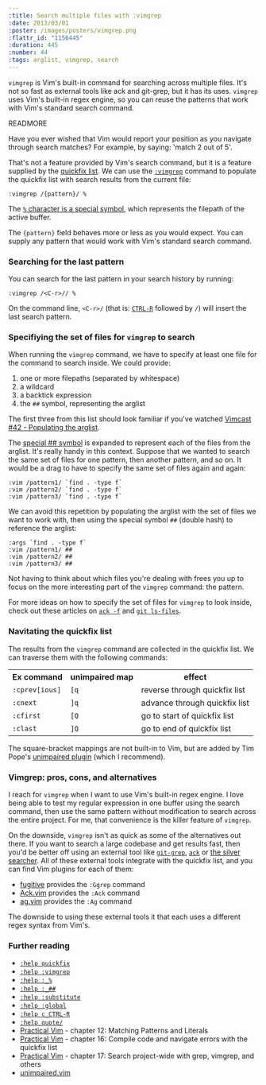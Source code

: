 ```yaml
--- 
:title: Search multiple files with :vimgrep
:date: 2013/03/01
:poster: /images/posters/vimgrep.png
:flattr_id: "1156445"
:duration: 445
:number: 44
:tags: arglist, vimgrep, search
---
```


`vimgrep` is Vim's built-in command for searching across multiple files. It's not so fast as external tools like ack and git-grep, but it has its uses. `vimgrep` uses Vim's built-in regex engine, so you can reuse the patterns that work with Vim's standard search command. 

READMORE


Have you ever wished that Vim would report your position as you navigate through search matches? For example, by saying: 'match 2 out of 5'.

That's not a feature provided by Vim's search command, but it is a feature supplied by the [quickfix list][quickfix]. We can use the [`:vimgrep`][vimgrep] command to populate the quickfix list with search results from the current file:

    :vimgrep /{pattern}/ %

The [`%` character is a special symbol][percent], which represents the filepath of the active buffer.

The `{pattern}` field behaves more or less as you would expect. You can supply any pattern that would work with Vim's standard search command.

### Searching for the last pattern

You can search for the last pattern in your search history by running:

    :vimgrep /<C-r>// %

On the command line, `<C-r>/` (that is: [`CTRL-R`][cr] followed by `/`) will insert the last search pattern.

### Specifiying the set of files for `vimgrep` to search

When running the `vimgrep` command, we have to specify at least one file for the command to search inside. We could provide:

1. one or more filepaths (separated by whitespace)
2. a wildcard
3. a backtick expression
4. the `##` symbol, representing the arglist

The first three from this list should look familiar if you've watched [Vimcast #42 - Populating the arglist](/e/42).

The [special ## symbol][dubhash] is expanded to represent each of the files from the arglist. It's really handy in this context. Suppose that we wanted to search the same set of files for one pattern, then another pattern, and so on. It would be a drag to have to specify the same set of files again and again:

    :vim /pattern1/ `find . -type f`
    :vim /pattern2/ `find . -type f`
    :vim /pattern3/ `find . -type f`

We can avoid this repetition by populating the arglist with the set of files we want to work with, then using the special symbol `##` (double hash) to reference the arglist:

    :args `find . -type f`
    :vim /pattern1/ ##
    :vim /pattern2/ ##
    :vim /pattern3/ ##

Not having to think about which files you're dealing with frees you up to focus on the more interesting part of the `vimgrep` command: the pattern.

For more ideas on how to specify the set of files for `vimgrep` to look inside, check out these articles on [`ack -f`][ack-f] and [`git ls-files`][git ls-files].

[ack-f]: http://vimcasts.org/blog/2013/03/combining-vimgrep-with-ack--f/
[git ls-files]: http://vimcasts.org/blog/2013/03/combining-vimgrep-with-git-ls-files/

### Navitating the quickfix list

The results from the `vimgrep` command are collected in the quickfix list. We can traverse them with the following commands:

<table>
   <tr>
       <th>Ex command</th>
       <th>unimpaired map</th>
       <th>effect</th>
   </tr>
   <tr>
       <td><code>:cprev[ious]</code></td>
       <td><code>[q</code></td>
       <td>reverse through quickfix list</td>
   </tr>
   <tr>
       <td><code>:cnext</code></td>
       <td><code>]q</code></td>
       <td>advance through quickfix list</td>
   </tr>
   <tr>
       <td><code>:cfirst</code></td>
       <td><code>[Q</code></td>
       <td>go to start of quickfix list</td>
   </tr>
   <tr>
       <td><code>:clast</code></td>
       <td><code>]Q</code></td>
       <td>go to end of quickfix list</td>
   </tr>
</table>

The square-bracket mappings are not built-in to Vim, but are added by Tim Pope's [unimpaired plugin][unimpaired] (which I recommend).

### Vimgrep: pros, cons, and alternatives

I reach for `vimgrep` when I want to use Vim's built-in regex engine. I love being able to test my regular expression in one buffer using the search command, then use the same pattern without modification to search across the entire project. For me, that convenience is the killer feature of `vimgrep`.

On the downside, `vimgrep` isn't as quick as some of the alternatives out there. If you want to search a large codebase and get results fast, then you'd be better off using an external tool like [`git-grep`][gitgrep], [`ack`][ack] or [the silver searcher][ag]. All of these external tools integrate with the quickfix list, and you can find Vim plugins for each of them:

* [fugitive][] provides the `:Ggrep` command
* [Ack.vim][] provides the `:Ack` command
* [ag.vim][] provides the `:Ag` command

The downside to using these external tools it that each uses a different regex syntax from Vim's.

### Further reading

* [`:help quickfix`][quickfix]
* [`:help :vimgrep`][vimgrep]
* [`:help :_%`][percent]
* [`:help :_##`][dubhash]
* [`:help :substitute`][substitute]
* [`:help :global`][global]
* [`:help c_CTRL-R`][cr]
* [`:help quote/`][quote]
* [Practical Vim][pv] - chapter 12: Matching Patterns and Literals
* [Practical Vim][pv] - chapter 16: Compile code and navigate errors with the quickfix list
* [Practical Vim][pv] - chapter 17: Search project-wide with grep, vimgrep, and others
* [unimpaired.vim][unimpaired]

[quickfix]: http://vimdoc.sourceforge.net/htmldoc/quickfix.html#quickfix
[vimgrep]: http://vimdoc.sourceforge.net/htmldoc/quickfix.html#:vimgrep
[cr]: http://vimdoc.sourceforge.net/htmldoc/cmdline.html#c_CTRL-R
[percent]: http://vimdoc.sourceforge.net/htmldoc/cmdline.html#:_%
[unimpaired]: https://github.com/tpope/vim-unimpaired
[dubhash]: http://vimdoc.sourceforge.net/htmldoc/cmdline.html#:_##
[quote]: http://vimdoc.sourceforge.net/htmldoc/change.html#quote/
[substitute]: http://vimdoc.sourceforge.net/htmldoc/change.html#:su
[global]: http://vimdoc.sourceforge.net/htmldoc/repeat.html#:g

[gitgrep]: http://www.kernel.org/pub/software/scm/git/docs/git-grep.html
[fugitive]: https://github.com/tpope/vim-fugitive
[ack]: http://betterthangrep.com/
[ack.vim]: https://github.com/mileszs/ack.vim
[ag]: https://github.com/ggreer/the_silver_searcher
[ag.vim]: https://github.com/rking/ag.vim
[pv]: http://pragprog.com/book/dnvim/practical-vim
